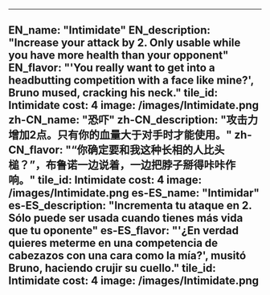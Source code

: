 ---

EN_name: "Intimidate"
EN_description: "Increase your attack by 2.  Only usable while you have more health than your opponent"
EN_flavor: "'You really want to get into a headbutting competition with a face like mine?', Bruno mused, cracking his neck."
tile_id: Intimidate
cost: 4
image: /images/Intimidate.png
zh-CN_name: "恐吓"
zh-CN_description: "攻击力增加2点。只有你的血量大于对手时才能使用。"
zh-CN_flavor: "“你确定要和我这种长相的人比头槌？”，布鲁诺一边说着，一边把脖子掰得咔咔作响。"
tile_id: Intimidate
cost: 4
image: /images/Intimidate.png
es-ES_name: "Intimidar"
es-ES_description: "Incrementa tu ataque en 2. Sólo puede ser usada cuando tienes más vida que tu oponente"
es-ES_flavor: "'¿En verdad quieres meterme en una competencia de cabezazos con una cara como la mía?', musitó Bruno, haciendo crujir su cuello."
tile_id: Intimidate
cost: 4
image: /images/Intimidate.png
---